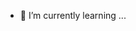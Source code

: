 
- 🌱 I’m currently learning ...


<!---
shahulsadiq/shahulsadiq is a ✨ special ✨ repository because its `README.md` (this file) appears on your GitHub profile.
You can click the Preview link to take a look at your changes.
--->
